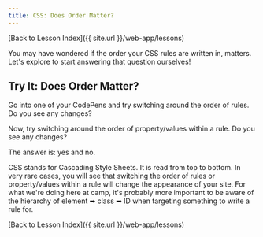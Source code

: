 ```yaml
---
title: CSS: Does Order Matter?
---
```


[Back to Lesson Index]({{ site.url }}/web-app/lessons)

You may have wondered if the order your CSS rules are written in, matters. Let's explore to start answering that question ourselves!

<!-- send them to a CodePen I've made to make sure that something gets messed up... -->

<div class="try-it">
  <h2>Try It: Does Order Matter?</h2>
  <p>Go into one of your CodePens and try switching around the order of rules. Do you see any changes?</p>
  <p>Now, try switching around the order of property/values within a rule. Do you see any changes?</p>
</div>

The answer is: yes and no.

CSS stands for Cascading Style Sheets. It is read from top to bottom. In very rare cases, you will see that switching the order of rules or property/values within a rule will change the appearance of your site. For what we're doing here at camp, it's probably more important to be aware of the hierarchy of element ➡ class ➡ ID when targeting something to write a rule for.

[Back to Lesson Index]({{ site.url }}/web-app/lessons)
